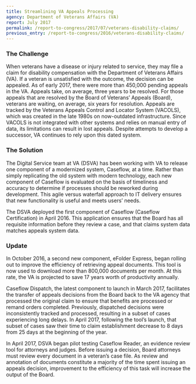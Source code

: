 ```yaml
---
title: Streamlining VA Appeals Processing
agency: Department of Veterans Affairs (VA)
report: July 2017
permalink: /report-to-congress/2017/07/veterans-disability-claims/
previous_entry: /report-to-congress/2016/veterans-disability-claims/
---
```

### The Challenge

When veterans have a disease or injury related to service, they may file a claim for disability compensation with the Department of Veterans Affairs (VA). If a veteran is unsatisfied with the outcome, the decision can be appealed. As of early 2017, there were more than 450,000 pending appeals in the VA. Appeals take, on average, three years to be resolved. For those appeals that are resolved by the Board of Veterans’ Appeals (Board), veterans are waiting, on average, six years for resolution. Appeals are tracked by the Veterans Appeals Control and Locator System (VACOLS), which was created in the late 1980s on now-outdated infrastructure. Since VACOLS is not integrated with other systems and relies on manual entry of data, its limitations can result in lost appeals. Despite attempts to develop a successor, VA continues to rely upon this dated system.

### The Solution

The Digital Service team at VA (DSVA) has been working with VA to release one component of a modernized system, Caseflow, at a time. Rather than simply replicating the old system with modern technology, each new component of Caseflow is evaluated on the basis of timeliness and accuracy to determine if processes should be reworked during development. This agile versus waterfall approach to IT delivery ensures that new functionality is useful and meets users’ needs.

The DSVA deployed the first component of Caseflow (Caseflow Certification) in April 2016. This application ensures that the Board has all requisite information before they review a case, and that claims system data matches appeals system data.

### Update

In October 2016, a second new component, eFolder Express, began rolling out to improve the efficiency of retrieving appeal documents. This tool is now used to download more than 800,000 documents per month. At this rate, the VA is projected to save 17 years worth of productivity annually.

Caseflow Dispatch, the latest component to launch in March 2017, facilitates the transfer of appeals decisions from the Board back to the VA agency that processed the original claim to ensure that benefits are processed or remand orders completed. Previously, dispatched decisions were inconsistently tracked and processed, resulting in a subset of cases experiencing long delays. In April 2017, following the tool’s launch, that subset of cases saw their time to claim establishment decrease to 8 days from 25 days at the beginning of the year.

In April 2017, DSVA began pilot testing Caseflow Reader, an evidence review tool for attorneys and judges. Before issuing a decision, Board attorneys must review every document in a veteran’s case file. As review and annotation of documents constitute a majority of the time spent issuing an appeals decision, improvement to the efficiency of this task will increase the output of the Board.